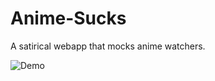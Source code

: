 # Anime-Sucks
A satirical webapp that mocks anime watchers.

![Demo](file:///C:/Users/tarek/Downloads/2019-10-1211-08-53.gif)



